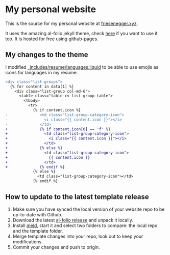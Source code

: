 # My personal website

This is the source for my personal website at [friesenegger.xyz](https://friesenegger.xyz).

It uses the amazing al-folio jekyll theme, check [here](https://github.com/alshedivat/al-folio) if you want to use it too. It is hosted for free using github-pages.

## My changes to the theme

I modified [\_includes/resume/languages.liquid](_includes/resume/languages.liquid) to be able to use emojis as icons for languages in my resume.

```diff
<div class="list-groups">
  {% for content in data[1] %}
    <div class="list-group col-md-6">
      <table class="table-cv list-group-table">
        <tbody>
          <tr>
            {% if content.icon %}
-              <td class="list-group-category-icon">
-                <i class="{{ content.icon }}"></i>
-              </td>
+              {% if content.icon[0] == 'f' %}
+                <td class="list-group-category-icon">
+                  <i class="{{ content.icon }}"></i>
+                </td>
+              {% else %}
+                <td class="list-group-category-icon">
+                  {{ content.icon }}
+                </td>
+              {% endif %}
            {% else %}
              <td class="list-group-category-icon"></td>
            {% endif %}
```

## How to update to the latest template release

1. Make sure you have synced the local version of your website repo to be up-to-date with Github.
2. Download the latest [al-folio release](https://github.com/alshedivat/al-folio/releases/latest) and unpack it locally.
3. Install [meld](https://meldmerge.org/), start it and select two folders to compare: the local repo and the template folder.
4. Merge template changes into your repo, look out to keep your modifications.
5. Commit your changes and push to origin.

